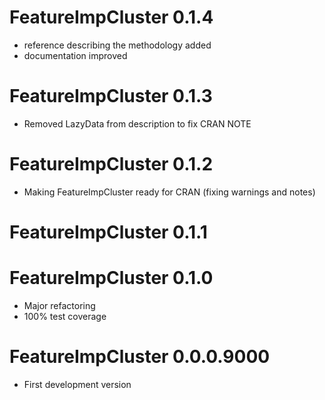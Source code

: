 # FeatureImpCluster 0.1.4

* reference describing the methodology added 
* documentation improved

# FeatureImpCluster 0.1.3

* Removed LazyData from description to fix CRAN NOTE

# FeatureImpCluster 0.1.2

* Making FeatureImpCluster ready for CRAN (fixing warnings and notes)

# FeatureImpCluster 0.1.1

# FeatureImpCluster 0.1.0

* Major refactoring
* 100% test coverage

# FeatureImpCluster 0.0.0.9000

* First development version
